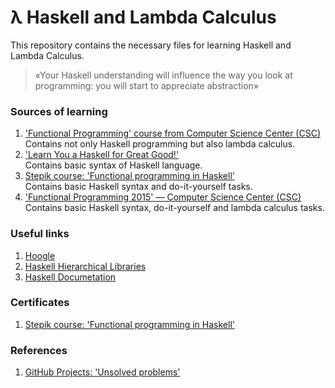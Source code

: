 # λ Haskell and Lambda Calculus
This repository contains the necessary files for learning Haskell and Lambda Calculus.

> «Your Haskell understanding will influence the way you look at programming: you will start to appreciate abstraction»

### Sources of learning
1. ['Functional Programming' course from Computer Science Center (CSC)](https://www.youtube.com/playlist?list=PLlb7e2G7aSpRDR44HMNqDHYgrAOPp7QLr)<br>
Contains not only Haskell programming but also lambda calculus.
1. ['Learn You a Haskell for Great Good!'](http://learnyouahaskell.com/chapters)<br>
Contains basic syntax of Haskell language.
1. [Stepik course: 'Functional programming in Haskell'](https://stepik.org/course/75/syllabus)<br>
Contains basic Haskell syntax and do-it-yourself tasks.
1. ['Functional Programming 2015' — Computer Science Center (CSC)](http://mit.spbau.ru/sewiki/index.php/%D0%A4%D1%83%D0%BD%D0%BA%D1%86%D0%B8%D0%BE%D0%BD%D0%B0%D0%BB%D1%8C%D0%BD%D0%BE%D0%B5_%D0%BF%D1%80%D0%BE%D0%B3%D1%80%D0%B0%D0%BC%D0%BC%D0%B8%D1%80%D0%BE%D0%B2%D0%B0%D0%BD%D0%B8%D0%B5_2015)<br>
Contains basic Haskell syntax, do-it-yourself and lambda calculus tasks.

### Useful links
1. [Hoogle](https://hoogle.haskell.org/)
2. [Haskell Hierarchical Libraries](https://downloads.haskell.org/~ghc/latest/docs/html/libraries/)
3. [Haskell Documetation](https://www.haskell.org/documentation/)

### Certificates
1. [Stepik course: 'Functional programming in Haskell'](https://stepik.org/cert/1062738)

### References
1. [GitHub Projects: 'Unsolved problems'](https://github.com/endygamedev/learn-haskell/projects/1)
